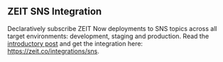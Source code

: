 ## ZEIT SNS Integration

Declaratively subscribe ZEIT Now deployments to SNS topics across all target
environments: development, staging and production.
Read the [introductory post](https://nathancahill.com/zeit-sns-integration/introducing)
and get the integration here: https://zeit.co/integrations/sns. 